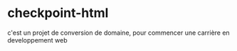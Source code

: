 # checkpoint-html
c'est un projet de conversion de domaine, pour commencer une carrière en developpement web

